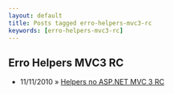 ```yaml
---
layout: default
title: Posts tagged erro-helpers-mvc3-rc
keywords: [erro-helpers-mvc3-rc]
---
```

<h2 class="category">Erro Helpers MVC3 RC</h2>
<ul class="posts">
<li>
<p>
<span class="date">11/11/2010</span> &raquo;
<a href="/blog/helpers-no-asp-net-mvc-3-rc">Helpers no ASP.NET MVC 3 RC</a>
</p>
</li>
</ul>
